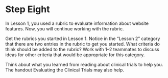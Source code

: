 # Step Eight

In Lesson 1, you used a rubric to evaluate information about website features. Now, you will continue working with the rubric.

Get the rubrics you started in Lesson 1. Notice in the “Lesson 2” category that there are two entries in the rubric to get you started. What criteria do think should be added to the rubric? Work with 1–2 teammates to discuss ideas for other criteria that would be appropriate for this category. 

Think about what you learned from reading about clinical trials to help you. The handout Evaluating the Clinical Trials may also help.

